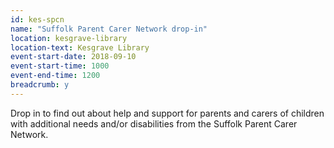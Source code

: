 ```yaml
---
id: kes-spcn
name: "Suffolk Parent Carer Network drop-in"
location: kesgrave-library
location-text: Kesgrave Library
event-start-date: 2018-09-10
event-start-time: 1000
event-end-time: 1200
breadcrumb: y
---
```


Drop in to find out about help and support for parents and carers of children with additional needs and/or disabilities from the Suffolk Parent Carer Network.

